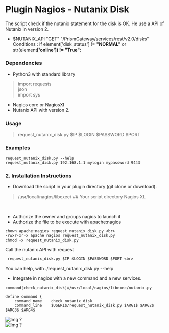 ---
---
# Plugin Nagios - Nutanix Disk

The script check if the nutanix statement for the disk is OK. He use a API of Nutanix in version 2.
- $NUTANIX_API "GET" "/PrismGateway/services/rest/v2.0/disks" <br>
Conditions :
if element['disk_status'] != <b> "NORMAL" </b> or str(element<b>['online']) != "True": </b>

### Dependencies <br>

- Python3 with standard library <br>
> import requests <br>
> json <br>
> import sys <br>
- Nagios core or NagiosXI <br>
- Nutanix API with version 2. <br>


### Usage <br>
> request_nutanix_disk.py $IP $LOGIN $PASSWORD $PORT <br>

### Examples <br>
``` 
request_nutanix_disk.py --help
request_nutanix_disk.py 192.168.1.1 mylogin mypassword 9443
``` 


### 2. Installation Instructions <br>
- Download the script in your plugin directory (git clone or download).
> /usr/local/nagios/libexec/ ## Your script directory Nagios XI.

<br>

- Authorize the owner and groups nagios to launch it <br>
- Authorize the file to be execute with apache:nagios 
``` 
chown apache:nagios request_nutanix_disk.py <br>
-rwxr-xr-x apache nagios request_nutanix_disk.py 
chmod +x request_nutanix_disk.py
``` 

Call the nutanix API with request <br>
``` 
 request_nutanix_disk.py $IP $LOGIN $PASSWORD $PORT <br>
 ``` 
 You can help, with ./request_nutanix_disk.py --help

- Integrate in nagios with a new command and a new services. <br>
``` 
command[check_nutanix_disk]=/usr/local/nagios/libexec/nutanix.py
```
```
define command {
    command_name    check_nutanix_disk
    command_line    $USER1$/request_nutanix_disk.py $ARG1$ $ARG2$ $ARG3$ $ARG4$
```

![Img ?](https://teknow-conseil.com/img/nagios_nutadisk_command.png) <br>
![Img ?](https://teknow-conseil.com/img/nagios_nutadisk_services.png)
